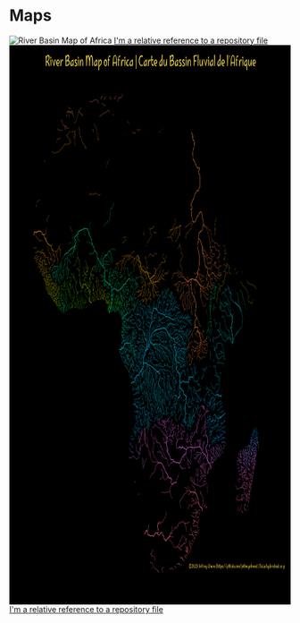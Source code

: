# Maps

![River Basin Map of Africa](https://github.com/jeffreyohene/Maps/tree/main/scripts/river_maps/african_rivers)
[I'm a relative reference to a repository file](Maps/scripts/river_maps/african_rivers/africa_script.R)
<img align="center" src="map_images/afr_rivers.png" alt="1" height="1000" width="1000" style="max-width: 100%;">
[I'm a relative reference to a repository file](Maps/scripts/river_maps/african_rivers/africa_script.R)
